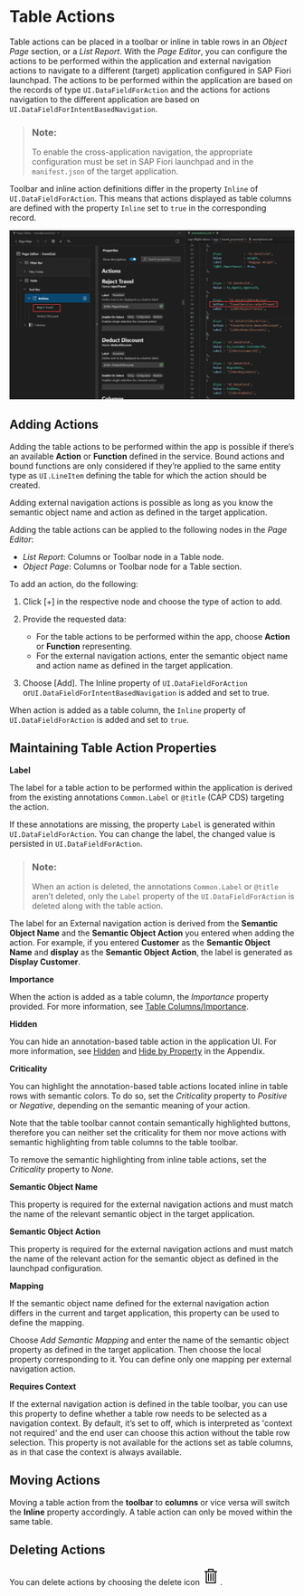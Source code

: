 <!-- loioda1931b61b9442fd8f5f7d80cdd99aba -->

# Table Actions

Table actions can be placed in a toolbar or inline in table rows in an *Object Page* section, or a *List Report*. With the *Page Editor*, you can configure the actions to be performed within the application and external navigation actions to navigate to a different \(target\) application configured in SAP Fiori launchpad. The actions to be performed within the application are based on the records of type `UI.DataFieldForAction` and the actions for actions navigation to the different application are based on `UI.DataFieldForIntentBasedNavigation`.

> ### Note:  
> To enable the cross-application navigation, the appropriate configuration must be set in SAP Fiori launchpad and in the `manifest.json` of the target application.

Toolbar and inline action definitions differ in the property `Inline` of `UI.DataFieldForAction`. This means that actions displayed as table columns are defined with the property `Inline` set to `true` in the corresponding record.

![](images/Table_Toolbar_Actions_10ff824.png)



<a name="loioda1931b61b9442fd8f5f7d80cdd99aba__section_nhp_11m_zrb"/>

## Adding Actions

Adding the table actions to be performed within the app is possible if there’s an available **Action** or **Function** defined in the service. Bound actions and bound functions are only considered if they’re applied to the same entity type as `UI.LineItem` defining the table for which the action should be created.

Adding external navigation actions is possible as long as you know the semantic object name and action as defined in the target application.

Adding the table actions can be applied to the following nodes in the *Page Editor*:

-   *List Report*: Columns or Toolbar node in a Table node.
-   *Object Page*: Columns or Toolbar node for a Table section.

To add an action, do the following:

1.  Click [\+\] in the respective node and choose the type of action to add.
2.  Provide the requested data:
    -   For the table actions to be performed within the app, choose **Action** or **Function** representing.
    -   For the external navigation actions, enter the semantic object name and action name as defined in the target application.

3.  Choose [Add\]. The Inline property of `UI.DataFieldForAction` or`UI.DataFieldForIntentBasedNavigation` is added and set to true.

When action is added as a table column, the `Inline` property of `UI.DataFieldForAction` is added and set to `true`.



<a name="loioda1931b61b9442fd8f5f7d80cdd99aba__section_yrp_b1m_zrb"/>

## Maintaining Table Action Properties

**Label**

The label for a table action to be performed within the application is derived from the existing annotations `Common.Label` or `@title` \(CAP CDS\) targeting the action.

If these annotations are missing, the property `Label` is generated within `UI.DataFieldForAction`. You can change the label, the changed value is persisted in `UI.DataFieldForAction`.

> ### Note:  
> When an action is deleted, the annotations `Common.Label` or `@title` aren’t deleted, only the `Label` property of the `UI.DataFieldForAction` is deleted along with the table action.

The label for an External navigation action is derived from the **Semantic Object Name** and the **Semantic Object Action** you entered when adding the action. For example, if you entered **Customer** as the **Semantic Object Name** and **display** as the **Semantic Object Action**, the label is generated as **Display Customer**.

**Importance**

When the action is added as a table column, the *Importance* property provided. For more information, see [Table Columns/Importance](table-columns-a80d603.md).

**Hidden**

You can hide an annotation-based table action in the application UI. For more information, see [Hidden](appendix-457f2e9.md#loiof7ad71792a0044d6b6172f078827bdc0) and [Hide by Property](appendix-457f2e9.md#loio4e8bb3df433546f8a80f16e53b29e4c1) in the Appendix.

**Criticality**

You can highlight the annotation-based table actions located inline in table rows with semantic colors. To do so, set the *Criticality* property to *Positive* or *Negative*, depending on the semantic meaning of your action.

Note that the table toolbar cannot contain semantically highlighted buttons, therefore you can neither set the criticality for them nor move actions with semantic highlighting from table columns to the table toolbar.

To remove the semantic highlighting from inline table actions, set the *Criticality* property to *None*.

**Semantic Object Name**

This property is required for the external navigation actions and must match the name of the relevant semantic object in the target application.

**Semantic Object Action**

This property is required for the external navigation actions and must match the name of the relevant action for the semantic object as defined in the launchpad configuration.

**Mapping**

If the semantic object name defined for the external navigation action differs in the current and target application, this property can be used to define the mapping.

Choose *Add Semantic Mapping* and enter the name of the semantic object property as defined in the target application. Then choose the local property corresponding to it. You can define only one mapping per external navigation action.

**Requires Context**

If the external navigation action is defined in the table toolbar, you can use this property to define whether a table row needs to be selected as a navigation context. By default, it’s set to off, which is interpreted as 'context not required' and the end user can choose this action without the table row selection. This property is not available for the actions set as table columns, as in that case the context is always available.



<a name="loioda1931b61b9442fd8f5f7d80cdd99aba__section_ag2_dcw_ksb"/>

## Moving Actions

Moving a table action from the **toolbar** to **columns** or vice versa will switch the **Inline** property accordingly. A table action can only be moved within the same table.



<a name="loioda1931b61b9442fd8f5f7d80cdd99aba__section_sy4_btn_qxb"/>

## Deleting Actions

You can delete actions by choosing the delete icon ![](../Project-Functions/images/Delete_icon_VS_Code_86e90a9.png).

